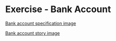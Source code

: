 # Exercise - Bank Account 


[Bank account specification image](https://github.com/codiku/ressources/blob/master/TS_EN_bank_specification.png)

[Bank account story image](https://github.com/codiku/ressources/blob/master/TS_EN_bank_story.png)